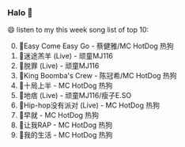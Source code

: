 

### Halo 👋

😄 listen to my this week song list of top 10:

0. 🌈Easy Come Easy Go - 蔡健雅/MC HotDog 热狗
1. 🌈迷途羔羊 (Live) - 顽童MJ116
2. 🌈脱罪 (Live) - 顽童MJ116
3. 🌈King Boomba's Crew - 陈冠希/MC HotDog 热狗
4. 🌈十局上半 - MC HotDog 热狗
5. 🌈地痞 (Live) - 顽童MJ116/瘦子E.SO
6. 🌈Hip-hop没有派对 (Live) - MC HotDog 热狗
7. 🌈早就 - MC HotDog 热狗
8. 🌈让我RAP - MC HotDog 热狗
9. 🌈我的生活 - MC HotDog 热狗


